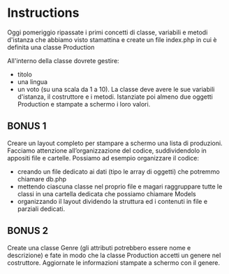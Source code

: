 # Instructions
Oggi pomeriggio ripassate i primi concetti di classe, variabili e metodi d'istanza che abbiamo visto stamattina e create un file index.php in cui è definita una classe Production

All'interno della classe dovrete gestire:
- titolo
- una lingua 
- un voto (su una scala da 1 a 10). 
La classe deve avere le sue variabili d'istanza, il costruttore e i metodi.
Istanziate poi almeno due oggetti Production e stampate a schermo i loro valori.

## BONUS 1
Creare un layout completo per stampare a schermo una lista di produzioni. 
Facciamo attenzione all’organizzazione del codice, suddividendolo in appositi file e cartelle.
Possiamo ad esempio organizzare il codice:
- creando un file dedicato ai dati (tipo le array di oggetti) che potremmo chiamare db.php
- mettendo ciascuna classe nel proprio file e magari raggruppare tutte le classi in una cartella dedicata che possiamo chiamare Models
- organizzando il layout dividendo la struttura ed i contenuti in file e parziali dedicati.

## BONUS 2 
Create una classe Genre (gli attributi potrebbero essere nome e descrizione) e fate in modo che la classe Production accetti un genere nel costruttore. 
Aggiornate le informazioni stampate a schermo con il genere.